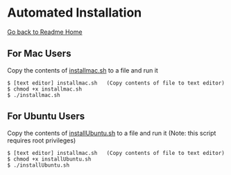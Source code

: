 # Automated Installation
[Go back to Readme Home](../../README.md)

## For Mac Users

Copy the contents of [installmac.sh](https://github.com/wevote/WebApp/blob/develop/installmac.sh) to a file and run it

    $ [text editor] installmac.sh   (Copy contents of file to text editor)                         
    $ chmod +x installmac.sh
    $ ./installmac.sh
    
## For Ubuntu Users

Copy the contents of [installUbuntu.sh](https://github.com/wevote/WebApp/blob/develop/installUbuntu.sh) to a file and run it (Note: this script requires root privileges)

    $ [text editor] installmac.sh   (Copy contents of file to text editor)
    $ chmod +x installUbuntu.sh
    $ ./installUbuntu.sh
